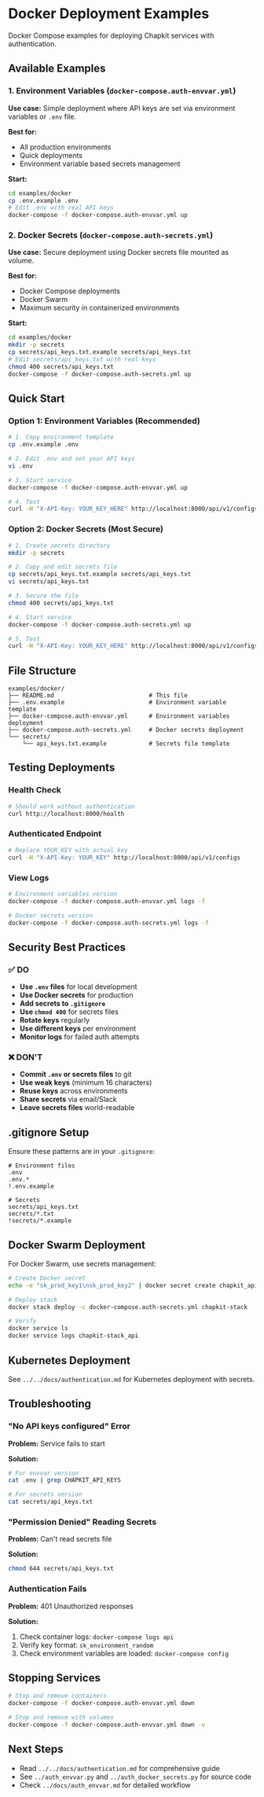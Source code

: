 # Docker Deployment Examples

Docker Compose examples for deploying Chapkit services with authentication.

## Available Examples

### 1. Environment Variables (`docker-compose.auth-envvar.yml`)

**Use case:** Simple deployment where API keys are set via environment variables or `.env` file.

**Best for:**
- All production environments
- Quick deployments
- Environment variable based secrets management

**Start:**
```bash
cd examples/docker
cp .env.example .env
# Edit .env with real API keys
docker-compose -f docker-compose.auth-envvar.yml up
```

### 2. Docker Secrets (`docker-compose.auth-secrets.yml`)

**Use case:** Secure deployment using Docker secrets file mounted as volume.

**Best for:**
- Docker Compose deployments
- Docker Swarm
- Maximum security in containerized environments

**Start:**
```bash
cd examples/docker
mkdir -p secrets
cp secrets/api_keys.txt.example secrets/api_keys.txt
# Edit secrets/api_keys.txt with real keys
chmod 400 secrets/api_keys.txt
docker-compose -f docker-compose.auth-secrets.yml up
```

## Quick Start

### Option 1: Environment Variables (Recommended)

```bash
# 1. Copy environment template
cp .env.example .env

# 2. Edit .env and set your API keys
vi .env

# 3. Start service
docker-compose -f docker-compose.auth-envvar.yml up

# 4. Test
curl -H "X-API-Key: YOUR_KEY_HERE" http://localhost:8000/api/v1/configs
```

### Option 2: Docker Secrets (Most Secure)

```bash
# 1. Create secrets directory
mkdir -p secrets

# 2. Copy and edit secrets file
cp secrets/api_keys.txt.example secrets/api_keys.txt
vi secrets/api_keys.txt

# 3. Secure the file
chmod 400 secrets/api_keys.txt

# 4. Start service
docker-compose -f docker-compose.auth-secrets.yml up

# 5. Test
curl -H "X-API-Key: YOUR_KEY_HERE" http://localhost:8000/api/v1/configs
```

## File Structure

```
examples/docker/
├── README.md                           # This file
├── .env.example                        # Environment variable template
├── docker-compose.auth-envvar.yml      # Environment variables deployment
├── docker-compose.auth-secrets.yml     # Docker secrets deployment
└── secrets/
    └── api_keys.txt.example            # Secrets file template
```

## Testing Deployments

### Health Check

```bash
# Should work without authentication
curl http://localhost:8000/health
```

### Authenticated Endpoint

```bash
# Replace YOUR_KEY with actual key
curl -H "X-API-Key: YOUR_KEY" http://localhost:8000/api/v1/configs
```

### View Logs

```bash
# Environment variables version
docker-compose -f docker-compose.auth-envvar.yml logs -f

# Docker secrets version
docker-compose -f docker-compose.auth-secrets.yml logs -f
```

## Security Best Practices

### ✅ DO

- **Use `.env` files** for local development
- **Use Docker secrets** for production
- **Add secrets to `.gitignore`**
- **Use `chmod 400`** for secrets files
- **Rotate keys** regularly
- **Use different keys** per environment
- **Monitor logs** for failed auth attempts

### ❌ DON'T

- **Commit `.env` or secrets files** to git
- **Use weak keys** (minimum 16 characters)
- **Reuse keys** across environments
- **Share secrets** via email/Slack
- **Leave secrets files** world-readable

## .gitignore Setup

Ensure these patterns are in your `.gitignore`:

```gitignore
# Environment files
.env
.env.*
!.env.example

# Secrets
secrets/api_keys.txt
secrets/*.txt
!secrets/*.example
```

## Docker Swarm Deployment

For Docker Swarm, use secrets management:

```bash
# Create Docker secret
echo -e "sk_prod_key1\nsk_prod_key2" | docker secret create chapkit_api_keys -

# Deploy stack
docker stack deploy -c docker-compose.auth-secrets.yml chapkit-stack

# Verify
docker service ls
docker service logs chapkit-stack_api
```

## Kubernetes Deployment

See `../../docs/authentication.md` for Kubernetes deployment with secrets.

## Troubleshooting

### "No API keys configured" Error

**Problem:** Service fails to start

**Solution:**
```bash
# For envvar version
cat .env | grep CHAPKIT_API_KEYS

# For secrets version
cat secrets/api_keys.txt
```

### "Permission Denied" Reading Secrets

**Problem:** Can't read secrets file

**Solution:**
```bash
chmod 644 secrets/api_keys.txt
```

### Authentication Fails

**Problem:** 401 Unauthorized responses

**Solution:**
1. Check container logs: `docker-compose logs api`
2. Verify key format: `sk_environment_random`
3. Check environment variables are loaded: `docker-compose config`

## Stopping Services

```bash
# Stop and remove containers
docker-compose -f docker-compose.auth-envvar.yml down

# Stop and remove with volumes
docker-compose -f docker-compose.auth-envvar.yml down -v
```

## Next Steps

- Read `../../docs/authentication.md` for comprehensive guide
- See `../auth_envvar.py` and `../auth_docker_secrets.py` for source code
- Check `../docs/auth_envvar.md` for detailed workflow
